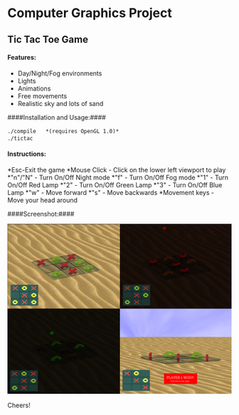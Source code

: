 Computer Graphics Project
===================================
Tic Tac Toe Game
-------------

#### Features: ####
* Day/Night/Fog environments
* Lights
* Animations
* Free movements
* Realistic sky and lots of sand

####Installation and Usage:####

    ./compile	*(requires OpenGL 1.0)*	
    ./tictac

#### Instructions: ####

*Esc-Exit the game
*Mouse Click - Click on the lower left viewport to play
*"n"/"N" - Turn On/Off Night mode
*"f" - Turn On/Off Fog mode
*"1" - Turn On/Off Red Lamp 
*"2" - Turn On/Off Green Lamp
*"3" - Turn On/Off Blue Lamp
*"w" - Move forward
*"s" - Move backwards
*Movement keys - Move your head around

####Screenshot:####
<p align="center">
  <img src="https://github.com/AlexPnt/Tic-Tac-Toe/raw/master/screens/tictactoe.png"/>
</p>

Cheers!

